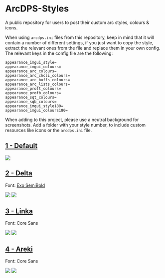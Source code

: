 # ArcDPS-Styles
A public repository for users to post their custom arc styles, colours & icons.

When using `arcdps.ini` files from this repository, keep in mind that it will contain a number of different settings, if you just want to copy the style, extract the relevant ones from the file and replace them in your own config.
The relevant keys in the config file are the following:
```
appearance_imgui_style=
appearance_imgui_colours=
appearance_arc_colours=
appearance_arc_chcli_colours=
appearance_arc_buffs_colours=
appearance_arc_lists_colours=
appearance_proft_colours=
appearance_profb_colours=
appearance_sqt_colours=
appearance_sqb_colours=
appearance_imgui_style180=
appearance_imgui_colours180=
```


When adding to this project, please use a neutral background for screenshots. Add a folder with your style number, to include custom resources like icons or the `arcdps.ini` file.

## [1 - Default](/1)
![](https://i.imgur.com/PbmKApc.png)

## [2 - Delta](/2)
Font: [Exo SemiBold](https://fonts.google.com/specimen/Exo)

![](https://i.imgur.com/RaBWxf4.png)
![](https://i.imgur.com/J7IHEHm.png)

## [3 - Linka](/3)
Font: Core Sans

![](https://i.imgur.com/CZ5bWaI.png)
![](https://i.imgur.com/sjpSypb.png)

## [4 - Areki](/4)
Font: Core Sans

![](https://i.imgur.com/pqGKLjT.png)
![](https://i.imgur.com/zPXnj2K.png)